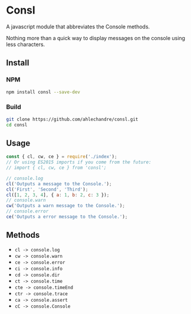 # Consl
A javascript module that abbreviates the Console methods. 

Nothing more than a quick way to display messages on the console using less characters.

## Install

### NPM
```bash
npm install consl --save-dev
```

### Build
```bash
git clone https://github.com/ahlechandre/consl.git 
cd consl
```

## Usage

```js
const { cl, cw, ce } = require('./index');
// Or using ES2015 imports if you come from the future:
// import { cl, cw, ce } from 'consl';

// console.log
cl('Outputs a message to the Console.');
cl('First', 'Second', 'Third');
cl([1, 2, 3, 4], { a: 1, b: 2, c: 3 });
// console.warn
cw('Outputs a warn message to the Console.');
// console.error
ce('Outputs a error message to the Console.');
```

## Methods 

* `cl -> console.log`
* `cw -> console.warn`
* `ce -> console.error`
* `ci -> console.info`
* `cd -> console.dir`
* `ct -> console.time`
* `cte -> console.timeEnd`
* `ctr -> console.trace`
* `ca -> console.assert`
* `cC -> console.Console`